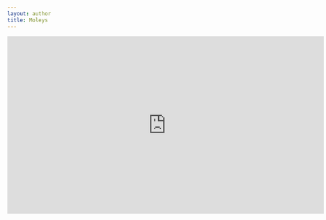 ```yaml
---
layout: author
title: Moleys
---
```

<iframe width="727" height="409" src="https://www.youtube.com/embed/xvhEkpiMONc" frameborder="0" allow="accelerometer; autoplay; encrypted-media; gyroscope; picture-in-picture" allowfullscreen></iframe>
